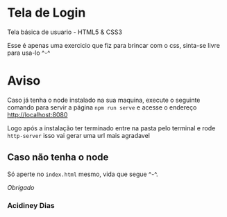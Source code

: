 # Tela de Login
Tela básica de usuario - HTML5 &amp; CSS3

Esse é apenas uma exercicio que fiz para brincar com o css, sinta-se livre para usa-lo ^-^


# Aviso 

Caso já tenha o node instalado na sua maquina, execute o seguinte comando para servir a página `npm run serve` e acesse o endereço [http://localhost:8080](http://localhost:8080)

Logo após a instalação ter terminado entre na pasta pelo terminal e rode `http-server` isso vai gerar uma url mais agradavel

## Caso não tenha o node

Só aperte no `index.html` mesmo, vida que segue ^-^.


*Obrigado*
### Acidiney Dias

